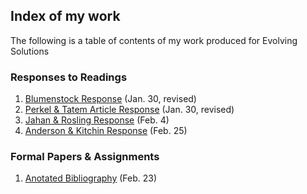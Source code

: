 ## Index of my work
The following is a table of contents of my work produced for Evolving Solutions

### Responses to Readings

1. [Blumenstock Response](https://ronanchance.github.io/Evolving-Solutions/Blumenstock.html) (Jan. 30, revised)
2. [Perkel & Tatem Article Response](https://ronanchance.github.io/Evolving-Solutions/Perkel_Tatem.html) (Jan. 30, revised)
3. [Jahan & Rosling Response](https://ronanchance.github.io/Evolving-Solutions/Jahan_Rosling.html) (Feb. 4)
4. [Anderson & Kitchin Response](https://ronanchance.github.io/Evolving-Solution/Anderson_Kitchin.html) (Feb. 25)

### Formal Papers & Assignments

1. [Anotated Bibliography](https://ronanchance.github.io/Evolving-Solutions/Assignment_1) (Feb. 23)
